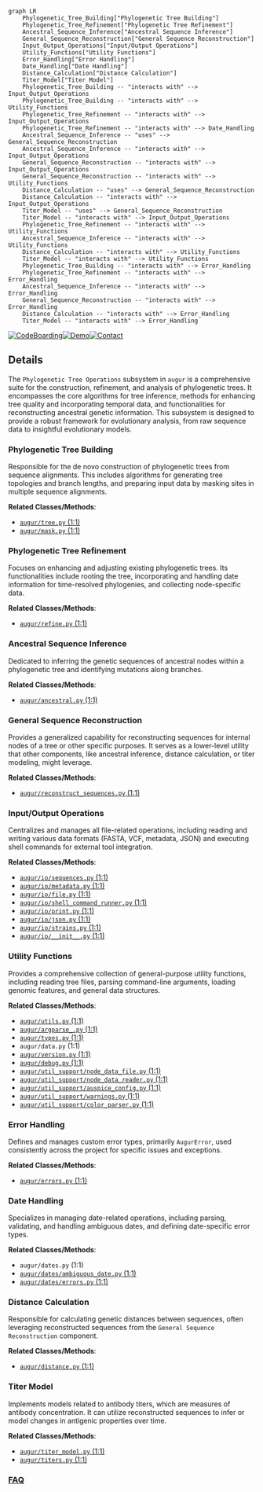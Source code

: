 ```mermaid
graph LR
    Phylogenetic_Tree_Building["Phylogenetic Tree Building"]
    Phylogenetic_Tree_Refinement["Phylogenetic Tree Refinement"]
    Ancestral_Sequence_Inference["Ancestral Sequence Inference"]
    General_Sequence_Reconstruction["General Sequence Reconstruction"]
    Input_Output_Operations["Input/Output Operations"]
    Utility_Functions["Utility Functions"]
    Error_Handling["Error Handling"]
    Date_Handling["Date Handling"]
    Distance_Calculation["Distance Calculation"]
    Titer_Model["Titer Model"]
    Phylogenetic_Tree_Building -- "interacts with" --> Input_Output_Operations
    Phylogenetic_Tree_Building -- "interacts with" --> Utility_Functions
    Phylogenetic_Tree_Refinement -- "interacts with" --> Input_Output_Operations
    Phylogenetic_Tree_Refinement -- "interacts with" --> Date_Handling
    Ancestral_Sequence_Inference -- "uses" --> General_Sequence_Reconstruction
    Ancestral_Sequence_Inference -- "interacts with" --> Input_Output_Operations
    General_Sequence_Reconstruction -- "interacts with" --> Input_Output_Operations
    General_Sequence_Reconstruction -- "interacts with" --> Utility_Functions
    Distance_Calculation -- "uses" --> General_Sequence_Reconstruction
    Distance_Calculation -- "interacts with" --> Input_Output_Operations
    Titer_Model -- "uses" --> General_Sequence_Reconstruction
    Titer_Model -- "interacts with" --> Input_Output_Operations
    Phylogenetic_Tree_Refinement -- "interacts with" --> Utility_Functions
    Ancestral_Sequence_Inference -- "interacts with" --> Utility_Functions
    Distance_Calculation -- "interacts with" --> Utility_Functions
    Titer_Model -- "interacts with" --> Utility_Functions
    Phylogenetic_Tree_Building -- "interacts with" --> Error_Handling
    Phylogenetic_Tree_Refinement -- "interacts with" --> Error_Handling
    Ancestral_Sequence_Inference -- "interacts with" --> Error_Handling
    General_Sequence_Reconstruction -- "interacts with" --> Error_Handling
    Distance_Calculation -- "interacts with" --> Error_Handling
    Titer_Model -- "interacts with" --> Error_Handling
```

[![CodeBoarding](https://img.shields.io/badge/Generated%20by-CodeBoarding-9cf?style=flat-square)](https://github.com/CodeBoarding/GeneratedOnBoardings)[![Demo](https://img.shields.io/badge/Try%20our-Demo-blue?style=flat-square)](https://www.codeboarding.org/demo)[![Contact](https://img.shields.io/badge/Contact%20us%20-%20contact@codeboarding.org-lightgrey?style=flat-square)](mailto:contact@codeboarding.org)

## Details

The `Phylogenetic Tree Operations` subsystem in `augur` is a comprehensive suite for the construction, refinement, and analysis of phylogenetic trees. It encompasses the core algorithms for tree inference, methods for enhancing tree quality and incorporating temporal data, and functionalities for reconstructing ancestral genetic information. This subsystem is designed to provide a robust framework for evolutionary analysis, from raw sequence data to insightful evolutionary models.

### Phylogenetic Tree Building
Responsible for the de novo construction of phylogenetic trees from sequence alignments. This includes algorithms for generating tree topologies and branch lengths, and preparing input data by masking sites in multiple sequence alignments.


**Related Classes/Methods**:

- <a href="https://github.com/nextstrain/augur/augur/tree.py#L1-L1" target="_blank" rel="noopener noreferrer">`augur/tree.py` (1:1)</a>
- <a href="https://github.com/nextstrain/augur/augur/mask.py#L1-L1" target="_blank" rel="noopener noreferrer">`augur/mask.py` (1:1)</a>


### Phylogenetic Tree Refinement
Focuses on enhancing and adjusting existing phylogenetic trees. Its functionalities include rooting the tree, incorporating and handling date information for time-resolved phylogenies, and collecting node-specific data.


**Related Classes/Methods**:

- <a href="https://github.com/nextstrain/augur/augur/refine.py#L1-L1" target="_blank" rel="noopener noreferrer">`augur/refine.py` (1:1)</a>


### Ancestral Sequence Inference
Dedicated to inferring the genetic sequences of ancestral nodes within a phylogenetic tree and identifying mutations along branches.


**Related Classes/Methods**:

- <a href="https://github.com/nextstrain/augur/augur/ancestral.py#L1-L1" target="_blank" rel="noopener noreferrer">`augur/ancestral.py` (1:1)</a>


### General Sequence Reconstruction
Provides a generalized capability for reconstructing sequences for internal nodes of a tree or other specific purposes. It serves as a lower-level utility that other components, like ancestral inference, distance calculation, or titer modeling, might leverage.


**Related Classes/Methods**:

- <a href="https://github.com/nextstrain/augur/augur/reconstruct_sequences.py#L1-L1" target="_blank" rel="noopener noreferrer">`augur/reconstruct_sequences.py` (1:1)</a>


### Input/Output Operations
Centralizes and manages all file-related operations, including reading and writing various data formats (FASTA, VCF, metadata, JSON) and executing shell commands for external tool integration.


**Related Classes/Methods**:

- <a href="https://github.com/nextstrain/augur/augur/io/sequences.py#L1-L1" target="_blank" rel="noopener noreferrer">`augur/io/sequences.py` (1:1)</a>
- <a href="https://github.com/nextstrain/augur/augur/io/metadata.py#L1-L1" target="_blank" rel="noopener noreferrer">`augur/io/metadata.py` (1:1)</a>
- <a href="https://github.com/nextstrain/augur/augur/io/file.py#L1-L1" target="_blank" rel="noopener noreferrer">`augur/io/file.py` (1:1)</a>
- <a href="https://github.com/nextstrain/augur/augur/io/shell_command_runner.py#L1-L1" target="_blank" rel="noopener noreferrer">`augur/io/shell_command_runner.py` (1:1)</a>
- <a href="https://github.com/nextstrain/augur/augur/io/print.py#L1-L1" target="_blank" rel="noopener noreferrer">`augur/io/print.py` (1:1)</a>
- <a href="https://github.com/nextstrain/augur/augur/io/json.py#L1-L1" target="_blank" rel="noopener noreferrer">`augur/io/json.py` (1:1)</a>
- <a href="https://github.com/nextstrain/augur/augur/io/strains.py#L1-L1" target="_blank" rel="noopener noreferrer">`augur/io/strains.py` (1:1)</a>
- <a href="https://github.com/nextstrain/augur/augur/io/__init__.py#L1-L1" target="_blank" rel="noopener noreferrer">`augur/io/__init__.py` (1:1)</a>


### Utility Functions
Provides a comprehensive collection of general-purpose utility functions, including reading tree files, parsing command-line arguments, loading genomic features, and general data structures.


**Related Classes/Methods**:

- <a href="https://github.com/nextstrain/augur/augur/utils.py#L1-L1" target="_blank" rel="noopener noreferrer">`augur/utils.py` (1:1)</a>
- <a href="https://github.com/nextstrain/augur/augur/argparse_.py#L1-L1" target="_blank" rel="noopener noreferrer">`augur/argparse_.py` (1:1)</a>
- <a href="https://github.com/nextstrain/augur/augur/types.py#L1-L1" target="_blank" rel="noopener noreferrer">`augur/types.py` (1:1)</a>
- `augur/data.py` (1:1)
- <a href="https://github.com/nextstrain/augur/augur/version.py#L1-L1" target="_blank" rel="noopener noreferrer">`augur/version.py` (1:1)</a>
- <a href="https://github.com/nextstrain/augur/augur/debug.py#L1-L1" target="_blank" rel="noopener noreferrer">`augur/debug.py` (1:1)</a>
- <a href="https://github.com/nextstrain/augur/augur/util_support/node_data_file.py#L1-L1" target="_blank" rel="noopener noreferrer">`augur/util_support/node_data_file.py` (1:1)</a>
- <a href="https://github.com/nextstrain/augur/augur/util_support/node_data_reader.py#L1-L1" target="_blank" rel="noopener noreferrer">`augur/util_support/node_data_reader.py` (1:1)</a>
- <a href="https://github.com/nextstrain/augur/augur/util_support/auspice_config.py#L1-L1" target="_blank" rel="noopener noreferrer">`augur/util_support/auspice_config.py` (1:1)</a>
- <a href="https://github.com/nextstrain/augur/augur/util_support/warnings.py#L1-L1" target="_blank" rel="noopener noreferrer">`augur/util_support/warnings.py` (1:1)</a>
- <a href="https://github.com/nextstrain/augur/augur/util_support/color_parser.py#L1-L1" target="_blank" rel="noopener noreferrer">`augur/util_support/color_parser.py` (1:1)</a>


### Error Handling
Defines and manages custom error types, primarily `AugurError`, used consistently across the project for specific issues and exceptions.


**Related Classes/Methods**:

- <a href="https://github.com/nextstrain/augur/augur/errors.py#L1-L1" target="_blank" rel="noopener noreferrer">`augur/errors.py` (1:1)</a>


### Date Handling
Specializes in managing date-related operations, including parsing, validating, and handling ambiguous dates, and defining date-specific error types.


**Related Classes/Methods**:

- `augur/dates.py` (1:1)
- <a href="https://github.com/nextstrain/augur/augur/dates/ambiguous_date.py#L1-L1" target="_blank" rel="noopener noreferrer">`augur/dates/ambiguous_date.py` (1:1)</a>
- <a href="https://github.com/nextstrain/augur/augur/dates/errors.py#L1-L1" target="_blank" rel="noopener noreferrer">`augur/dates/errors.py` (1:1)</a>


### Distance Calculation
Responsible for calculating genetic distances between sequences, often leveraging reconstructed sequences from the `General Sequence Reconstruction` component.


**Related Classes/Methods**:

- <a href="https://github.com/nextstrain/augur/augur/distance.py#L1-L1" target="_blank" rel="noopener noreferrer">`augur/distance.py` (1:1)</a>


### Titer Model
Implements models related to antibody titers, which are measures of antibody concentration. It can utilize reconstructed sequences to infer or model changes in antigenic properties over time.


**Related Classes/Methods**:

- <a href="https://github.com/nextstrain/augur/augur/titer_model.py#L1-L1" target="_blank" rel="noopener noreferrer">`augur/titer_model.py` (1:1)</a>
- <a href="https://github.com/nextstrain/augur/augur/titers.py#L1-L1" target="_blank" rel="noopener noreferrer">`augur/titers.py` (1:1)</a>




### [FAQ](https://github.com/CodeBoarding/GeneratedOnBoardings/tree/main?tab=readme-ov-file#faq)